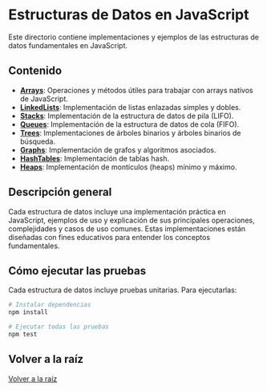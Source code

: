# Estructuras de Datos en JavaScript

Este directorio contiene implementaciones y ejemplos de las estructuras de datos fundamentales en JavaScript.

## Contenido

- **[Arrays](src/arrays/README.md)**: Operaciones y métodos útiles para trabajar con arrays nativos de JavaScript.
- **[LinkedLists](src/linked-lists/README.md)**: Implementación de listas enlazadas simples y dobles.
- **[Stacks](src/stacks/README.md)**: Implementación de la estructura de datos de pila (LIFO).
- **[Queues](src/queues/README.md)**: Implementación de la estructura de datos de cola (FIFO).
- **[Trees](src/trees/README.md)**: Implementaciones de árboles binarios y árboles binarios de búsqueda.
- **[Graphs](src/graphs/README.md)**: Implementación de grafos y algoritmos asociados.
- **[HashTables](src/hash-tables/README.md)**: Implementación de tablas hash.
- **[Heaps](src/heaps/README.md)**: Implementación de montículos (heaps) mínimo y máximo.

## Descripción general

Cada estructura de datos incluye una implementación práctica en JavaScript, ejemplos de uso y explicación de sus principales operaciones, complejidades y casos de uso comunes. Estas implementaciones están diseñadas con fines educativos para entender los conceptos fundamentales.

## Cómo ejecutar las pruebas

Cada estructura de datos incluye pruebas unitarias. Para ejecutarlas:

```bash
# Instalar dependencias
npm install

# Ejecutar todas las pruebas
npm test
```

## Volver a la raíz

[Volver a la raíz](../README.md)